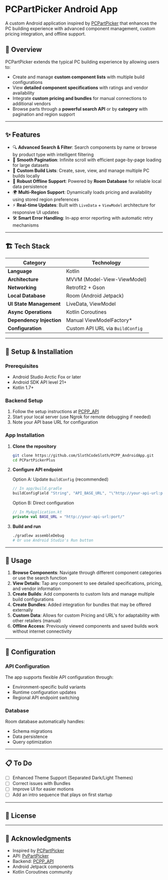# PCPartPicker Android App

A custom Android application inspired by [PCPartPicker](https://pcpartpicker.com/) that enhances the PC building experience with advanced component management, custom pricing integration, and offline support.

## 🎯 Overview

PCPartPicker extends the typical PC building experience by allowing users to:
- Create and manage **custom component lists** with multiple build configurations
- View **detailed component specifications** with ratings and vendor availability  
- Integrate **custom pricing and bundles** for manual connections to additional vendors
- Browse parts through a **powerful search API** or by **category** with pagination and region support

---

## ✨ Features

- 🔍 **Advanced Search & Filter**: Search components by name or browse by product type with intelligent filtering
- 📄 **Smooth Pagination**: Infinite scroll with efficient page-by-page loading for large datasets
- 📱 **Custom Build Lists**: Create, save, view, and manage multiple PC builds locally
- 💾 **Robust Offline Support**: Powered by **Room Database** for reliable local data persistence
- 🌍 **Multi-Region Support**: Dynamically loads pricing and availability using stored region preferences
- ⚡ **Real-time Updates**: Built with `LiveData` + `ViewModel` architecture for responsive UI updates
- 🛠 **Smart Error Handling**: In-app error reporting with automatic retry mechanisms

---

## 🏗️ Tech Stack

| Category | Technology |
|----------|------------|
| **Language** | Kotlin |
| **Architecture** | MVVM (Model-View-ViewModel) |
| **Networking** | Retrofit2 + Gson |
| **Local Database** | Room (Android Jetpack) |
| **UI State Management** | LiveData, ViewModel |
| **Async Operations** | Kotlin Coroutines |
| **Dependency Injection** | Manual ViewModelFactory* |
| **Configuration** | Custom API URL via `BuildConfig` |

---

## 🚀 Setup & Installation

### Prerequisites
- Android Studio Arctic Fox or later
- Android SDK API level 21+
- Kotlin 1.7+

### Backend Setup
1. Follow the setup instructions at [PCPP_API](https://github.com/SlothCodeSloth/PCPP_API)
2. Start your local server (use Ngrok for remote debugging if needed)
3. Note your API base URL for configuration

### App Installation
1. **Clone the repository**
   ```bash
   git clone https://github.com/SlothCodeSloth/PCPP_AndroidApp.git
   cd PCPartPickerPlus
   ```

2. **Configure API endpoint**
   
   Option A: Update `BuildConfig` (recommended)
   ```kotlin
   // In app/build.gradle
   buildConfigField "String", "API_BASE_URL", "\"http://your-api-url:port/\""
   ```
   
   Option B: Direct configuration
   ```kotlin
   // In MyApplication.kt
   private val BASE_URL = "http://your-api-url:port/"
   ```

3. **Build and run**
   ```bash
   ./gradlew assembleDebug
   # Or use Android Studio's Run button
   ```

---

## 📱 Usage

1. **Browse Components**: Navigate through different component categories or use the search function
2. **View Details**: Tap any component to see detailed specifications, pricing, and vendor information
3. **Create Builds**: Add components to custom lists and manage multiple build configurations
4. **Create Bundles**: Added integration for bundles that may be offered externally
5. **Custom Data**: Allows for custom Pricing and URL's for adaptability with other retailers (manual)
6. **Offline Access**: Previously viewed components and saved builds work without internet connectivity

---

## 🔧 Configuration

### API Configuration
The app supports flexible API configuration through:
- Environment-specific build variants
- Runtime configuration updates
- Regional API endpoint switching

### Database
Room database automatically handles:
- Schema migrations
- Data persistence
- Query optimization

---

## 📋 To Do


- [ ] Enhanced Theme Support (Separated Dark/Light Themes)
- [ ] Correct issues with Bundles
- [ ] Improve UI for easier motions
- [ ] Add an intro sequence that plays on first startup

---

## 📄 License



---

## 🙏 Acknowledgments

- Inspired by [PCPartPicker](https://pcpartpicker.com/)
- API: [PyPartPicker](https://github.com/thefakequake/pypartpicker)
- Backend: [PCPP_API](https://github.com/SlothCodeSloth/PCPP_API)
- Android Jetpack components
- Kotlin Coroutines community
